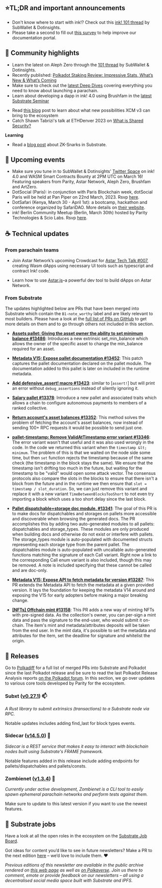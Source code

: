## ⭐TL;DR and important announcements
- Don't know where to start with ink!? Check out this [ink! 101 thread](https://twitter.com/dotinsights_xyz/status/1635594705357660161) by SubWallet & Dotinsights.
- Please take a second to fill out [this survey](https://forms.gle/UXmM6XnoDSQxKK8L8) to help improve our documentation portal.

## 🔦 Community highlights

- Learn the latest on Aleph Zero through the [101 thread](https://twitter.com/dotinsights_xyz/status/1630886296108556289) by SubWallet & Dotinsights.
- Recently published: [Polkadot Staking Review: Impressive Stats, What’s New & What’s Coming](https://polkadot.network/blog/polkadot-staking-review-impressive-stats-whats-new-whats-coming)
- Make sure to check out the [latest Deep Dives](https://www.youtube.com/watch?v=7DZwVXzi9x0&list=PLOyWqupZ-WGsfnlpkk0KWX3uS4yg6ZztG) covering everything you need to know about launching a parachain.
- Learn about developing a dapp in ink! 4.0 using Brushfam in the [latest Substrate Seminar](https://www.youtube.com/watch?v=lCToPcLCQgQ&list=PLOyWqupZ-WGsfgxkwTdMOwnbRW4nx_T-i&index=3) 
* Read [this blog](https://polkaworld.medium.com/xcm-v3-is-coming-soon-what-new-possibilities-will-it-bring-to-polkadot-ecosystem-c4ed740b1fff) post to learn about what new possibilities XCM v3 can bring to the ecosystem 
* Catch Shawn Tabrizi's talk at ETHDenver 2023 on [What is Shared Security?](https://www.youtube.com/watch?v=uKQOSPfM-W0)

**Learning**
 - Read a [blog post](https://brightinventions.pl/blog/zk-snarks-in-substrate-part-1/) about ZK-Snarks in Substrate.

## 📆 Upcoming events
 - Make sure you tune in to SubWallet & Dotinsights' [Twitter Space](https://twitter.com/dotinsights_xyz/status/1635293893205065730) on ink! 4.0 and WASM Smart Contracts Bounty at 2PM UTC on March 16! Featuring speakers from Parity, Astar Network, Aleph Zero, Brushfam and ArtZero.
 - DotSocial (Paris): in conjunction with Paris Blockchain week, dotSocial Paris will be held at Pan Piper on 22nd March, 2023. Rsvp [here](https://www.eventbrite.com/e/dotsocial-paris-tickets-516475230317).
 - DotSafari (Kenya, March 30 - April 1st): a bootcamp, hackathon and conference organized by SafariDAO. More details on [their website](https://dotsafari.xyz/).
 - ink! Berlin Community Meetup (Berlin, March 30th) hosted by Parity Technologies & Scio Labs. Rsvp [here](https://www.meetup.com/parity/events/292157078/).

## ☕️ Technical updates

### From parachain teams

* Join Astar Network’s upcoming Crowdcast for [Astar Tech Talk #007](https://twitter.com/AstarNetwork/status/1632214374990630917), creating Wasm dApps using necessary UI tools such as typescript and contract Ink! code.

* Learn how to use [Astar.js](https://twitter.com/AstarNetwork/status/1620487582634364928)–a powerful dev tool to build dApps on Astar Network.

### From Substrate

The updates highlighted below are PRs that have been merged into Substrate which contain the `B1-note_worthy` label and are likely relevant to most builders. Please have a look at the [full list of PRs on GitHub](https://github.com/paritytech/substrate/pulls?page=1&q=is%3Apr+is%3Aclosed+label%3AB1-note_worthy) to get more details on them and to go through others not included in this section.

* **<span style="text-decoration:underline;">Assets pallet: Giving the asset owner the ability to set minimum balance #13486</span>**: Introduces a new extrinsic set_min_balance which allows the owner of the specific asset to change the min_balance required for an asset.

* **<span style="text-decoration:underline;">Metadata V15: Expose pallet documentation #13452</span>**: This patch captures the pallet documentation declared on the pallet module. The documentation added to this pallet is later on included in the runtime metadata.

* **<span style="text-decoration:underline;">Add defensive_assert! macro #13423</span>**: similar to [`assert!`] but will print an error without `debug_assertions` instead of silently ignoring it.

* **<span style="text-decoration:underline;">Salary pallet #13378</span>**: Introduce a new pallet and associated traits which allows a chain to configure autonomous payments to members of a ranked collective.

* **<span style="text-decoration:underline;">Return account's asset balances #13352</span>**: This method solves the problem of fetching the account's asset balances, now instead of sending 100+ RPC requests it would be possible to send just one.

* **<span style="text-decoration:underline;">pallet-timestamp: Remove ValidAtTimestamp error variant #13346</span>**: The error variant wasn't that useful and it was also used wrongly in the code. In the code we returned this variant when the `timestamp &lt; minimum`. The problem of this is that we waited on the node side some time, but then `set` function rejects the timestamp because of the same check (the timestamp in the block stays the same). We ensure that the timestamp isn't drifting too much in the future, but waiting for the timestamp to be "valid" would open some attack vector. The consensus protocols also compare the slots in the blocks to ensure that there isn't a block from the future and in the runtime we then ensure that `slot = timestamp / slot_duration`. So, we can just remove this variant and replace it with a new variant `TimeBetweenBlocksTooShort` to not even try importing a block which uses a too short delay since the last block.

* **<span style="text-decoration:underline;">Pallet dispatchable+storage doc module. #13341</span>**: The goal of this PR is to make docs for dispatchables and storages on pallets more accessible and discoverable when browsing the generated docs. The PR accomplishes this by adding two auto-generated modules to all pallets: dispatchables and storage_types. These modules are only produced when building docs and otherwise do not exist or interfere with pallets. The storage_types module is auto-populated with documented structs representing each storage type from the parent pallet. The dispatchables module is auto-populated with uncallable auto-generated functions matching the signature of each Call variant. Right now a link to the corresponding Call enum variant is also included, though this may be removed. A note is included specifying that these cannot be called and are doc-only.

* **<span style="text-decoration:underline;">Metadata V15: Expose API to fetch metadata for version #13287</span>**: This PR extends the Metadata API to fetch the metadata at a given provided version. It lays the foundation for keeping the metadata V14 around and exposing the V15 for early adopters before making a major breaking change.

* **<span style="text-decoration:underline;">[NFTs] Offchain mint #13158</span>**: This PR adds a new way of minting NFTs with pre-signed data. As the collection's owner, you can per-sign a mint data and pass the signature to the end-user, who would submit it on-chain. The item's mint and metadata/attributes deposits will be taken from the end user. In the mint data, it's possible to set the metadata and attributes for the item, set the deadline for signature and whitelist the origin.


## **👀 Releases**

Go to [Polkadiff](https://polkadiff.parity.io/) for a full list of merged PRs into Substrate and Polkadot since the last Polkadot release and be sure to read the last Polkadot Release Analysis reports [on the Polkadot forum](https://forum.polkadot.network/tag/release-analysis). In this section, we go over updates to various core tools developed by Parity for the ecosystem.


### **Subxt ([v0.27.1](https://github.com/paritytech/subxt/releases/tag/v0.27.1)) 📫**

_A Rust library to submit extrinsics (transactions) to a Substrate node via RPC._

Notable updates includes adding find_last for block types events.


### **Sidecar ([v14.5.0](https://github.com/paritytech/substrate-api-sidecar/releases/tag/v14.5.0)) 🚗**

_Sidecar is a REST service that makes it easy to interact with blockchain nodes built using Substrate's FRAME framework._

Notable features added in this release include adding endpoints for pallets/dispatchables and pallets/consts.


### **Zombienet ([v1.3.4](https://github.com/paritytech/zombienet/releases/tag/v1.3.40)) 🧟**

_Currently under active development, Zombienet is a CLI tool to easily spawn ephemeral parachain networks and perform tests against them._

Make sure to update to this latest version if you want to use the newest features.

## 📰 Substrate jobs

Have a look at all the open roles in the ecosystem on the [Substrate Job Board](https://careers.substrate.io/jobs).

Got ideas for content you’d like to see in future newsletters? Make a PR to the next edition [here](https://github.com/substrate-developer-hub/newsletter/pulls) – we’d love to include them. ❤️

_Previous editions of this newsletter are available in the public archive rendered on [this web page](https://substrate-developer-hub.github.io/newsletter/) as well as [on Polkaverse](https://polkaverse.com/10647). Join us there to comment, emote or provide feedback on our newsletters – all using a decentralised social media space built with Substrate and IPFS._
